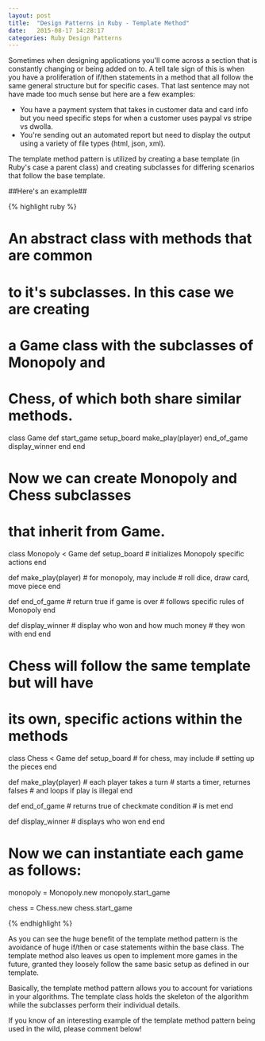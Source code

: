 ```yaml
---
layout: post
title:  "Design Patterns in Ruby - Template Method"
date:   2015-08-17 14:28:17
categories: Ruby Design Patterns
---
```


Sometimes when designing applications you'll come across a section that is constantly changing or being added on to. A tell tale sign of this is when you have a proliferation of if/then statements in a method that all follow the same general structure but for specific cases. That last sentence may not have made too much sense but here are a few examples:

* You have a payment system that takes in customer data and card info but you need specific steps for when a customer uses paypal vs stripe vs dwolla.
* You're sending out an automated report but need to display the output using a variety of file types (html, json, xml).

The template method pattern is utilized by creating a base template (in Ruby's case a parent class) and creating subclasses for differing scenarios that follow the base template.

##Here's an example##

{% highlight ruby %}
# An abstract class with methods that are common
# to it's subclasses. In this case we are creating
# a Game class with the subclasses of Monopoly and
# Chess, of which both share similar methods.

class Game
  def start_game
    setup_board
    make_play(player)
    end_of_game
    display_winner
  end
end

# Now we can create Monopoly and Chess subclasses
# that inherit from Game. 

class Monopoly < Game
  def setup_board
    # initializes Monopoly specific actions
  end

  def make_play(player)
    # for monopoly, may include
    # roll dice, draw card, move piece
  end

  def end_of_game
    # return true if game is over
    # follows specific rules of Monopoly
  end

  def display_winner
    # display who won and how much money
    # they won with
  end
end

# Chess will follow the same template but will have
# its own, specific actions within the methods

class Chess < Game
  def setup_board
    # for chess, may include 
    # setting up the pieces
  end

  def make_play(player)
    # each player takes a turn
    # starts a timer, returnes falses
    # and loops if play is illegal
  end

  def end_of_game
    # returns true of checkmate condition
    # is met
  end

  def display_winner
    # displays who won
  end
end

# Now we can instantiate each game as follows:

monopoly = Monopoly.new
monopoly.start_game

chess = Chess.new
chess.start_game

{% endhighlight %}

As you can see the huge benefit of the template method pattern is the avoidance of huge if/then or case statements within the base class. The template method also leaves us open to implement more games in the future, granted they loosely follow the same basic setup as defined in our template. 

Basically, the template method pattern allows you to account for variations in your algorithms. The template class holds the skeleton of the algorithm while the subclasses perform their individual details.

If you know of an interesting example of the template method pattern being used in the wild, please comment below! 

